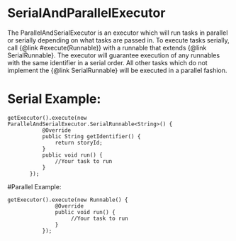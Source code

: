 # SerialAndParallelExecutor

The ParallelAndSerialExecutor is an executor which will run tasks in parallel or serially depending on what tasks are passed in.
To execute tasks serially, call {@link #execute(Runnable)} with a runnable that extends {@link SerialRunnable}.
The executor will guarantee execution of any runnables with the same identifier in a serial order.
All other tasks which do not implement the {@link SerialRunnable} will be executed in a parallel fashion.

# Serial Example:
```
getExecutor().execute(new ParallelAndSerialExecutor.SerialRunnable<String>() {
           @Override
           public String getIdentifier() {
               return storyId;
           }
           public void run() {
               //Your task to run
           }
       });
```    
#Parallel Example:
```
getExecutor().execute(new Runnable() {
               @Override
               public void run() {
                    //Your task to run
               }
           });
```